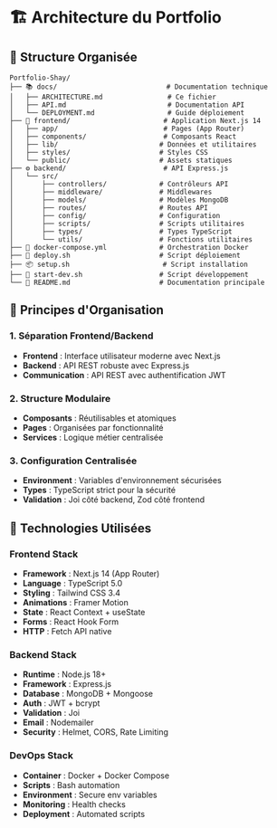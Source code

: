 # 🏗️ Architecture du Portfolio

## 📁 Structure Organisée

```
Portfolio-Shay/
├── 📚 docs/                           # Documentation technique
│   ├── ARCHITECTURE.md                # Ce fichier
│   ├── API.md                         # Documentation API
│   └── DEPLOYMENT.md                  # Guide déploiement
├── 🎨 frontend/                       # Application Next.js 14
│   ├── app/                          # Pages (App Router)
│   ├── components/                   # Composants React
│   ├── lib/                         # Données et utilitaires
│   ├── styles/                      # Styles CSS
│   └── public/                      # Assets statiques
├── ⚙️ backend/                        # API Express.js
│   └── src/
│       ├── controllers/             # Contrôleurs API
│       ├── middleware/              # Middlewares
│       ├── models/                  # Modèles MongoDB
│       ├── routes/                  # Routes API
│       ├── config/                  # Configuration
│       ├── scripts/                 # Scripts utilitaires
│       ├── types/                   # Types TypeScript
│       └── utils/                   # Fonctions utilitaires
├── 🐳 docker-compose.yml             # Orchestration Docker
├── 🚀 deploy.sh                      # Script déploiement
├── 📦 setup.sh                       # Script installation
├── 🔧 start-dev.sh                   # Script développement
└── 📖 README.md                      # Documentation principale
```

## 🎯 Principes d'Organisation

### 1. Séparation Frontend/Backend
- **Frontend** : Interface utilisateur moderne avec Next.js
- **Backend** : API REST robuste avec Express.js
- **Communication** : API REST avec authentification JWT

### 2. Structure Modulaire
- **Composants** : Réutilisables et atomiques
- **Pages** : Organisées par fonctionnalité
- **Services** : Logique métier centralisée

### 3. Configuration Centralisée
- **Environment** : Variables d'environnement sécurisées
- **Types** : TypeScript strict pour la sécurité
- **Validation** : Joi côté backend, Zod côté frontend

## 🔧 Technologies Utilisées

### Frontend Stack
- **Framework** : Next.js 14 (App Router)
- **Language** : TypeScript 5.0
- **Styling** : Tailwind CSS 3.4
- **Animations** : Framer Motion
- **State** : React Context + useState
- **Forms** : React Hook Form
- **HTTP** : Fetch API native

### Backend Stack
- **Runtime** : Node.js 18+
- **Framework** : Express.js
- **Database** : MongoDB + Mongoose
- **Auth** : JWT + bcrypt
- **Validation** : Joi
- **Email** : Nodemailer
- **Security** : Helmet, CORS, Rate Limiting

### DevOps Stack
- **Container** : Docker + Docker Compose
- **Scripts** : Bash automation
- **Environment** : Secure env variables
- **Monitoring** : Health checks
- **Deployment** : Automated scripts
